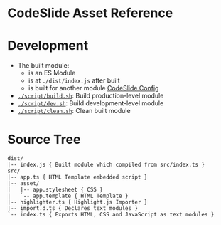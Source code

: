 # CodeSlide Asset Reference

# Development
- The built module:
  - is an ES Module
  - is at `./dist/index.js` after built
  - is built for another module [CodeSlide Config](../../codeslide-config/)
- [`./script/build.sh`](../script/build.sh): Build production-level module
- [`./script/dev.sh`](../script/dev.sh): Build development-level module
- [`./script/clean.sh`](../script/clean.sh): Clean built module

# Source Tree
```
dist/
|-- index.js { Built module which compiled from src/index.ts }
src/
|-- app.ts { HTML Template embedded script }
|-- asset/
|   |-- app.stylesheet { CSS }
|   `-- app.template { HTML Template }
|-- highlighter.ts { Highlight.js Importer }
|-- import.d.ts { Declares text modules }
`-- index.ts { Exports HTML, CSS and JavaScript as text modules }
```

